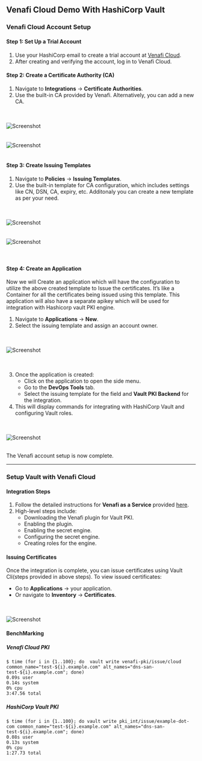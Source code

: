 ## Venafi Cloud Demo With HashiCorp Vault

### Venafi Cloud Account Setup

#### Step 1: Set Up a Trial Account
1. Use your HashiCorp email to create a trial account at [Venafi Cloud](https://venafi.com/try-venafi/tls-protect/).
2. After creating and verifying the account, log in to Venafi Cloud.

#### Step 2: Create a Certificate Authority (CA)
1. Navigate to **Integrations** -> **Certificate Authorities**.
2. Use the built-in CA provided by Venafi. Alternatively, you can add a new CA.

<br><br>
![Screenshot](assets/images/CA_Authorities.png)
<br><br><br>
![Screenshot](assets/images/CA_Authorities_addition.png)
<br><br>

#### Step 3: Create Issuing Templates
1. Navigate to **Policies** -> **Issuing Templates**.
2. Use the built-in template for CA configuration, which includes settings like CN, DSN, CA, expiry, etc. Additonaly you can create a new template as per your need.

<br><br>
![Screenshot](assets/images/Issuing_Templates.png)
<br><br><br>
![Screenshot](assets/images/Issuing_Template_addition.png)
<br><br><br>

#### Step 4: Create an Application
Now we will Create an application which will have the configuration to utilize the above created template to Issue the certificates. It’s like a Container for all the certificates being issued using this template. This application will also have a separate apikey which will be used for integration with Hashicorp vault PKI engine.

1. Navigate to **Applications** -> **New**.
2. Select the issuing template and assign an account owner.

<br><br>
![Screenshot](assets/images/Applications.png)
<br><br><br>

3. Once the application is created:
   - Click on the application to open the side menu.
   - Go to the **DevOps Tools** tab.
   - Select the issuing template for the field and **Vault PKI Backend** for the integration.
4. This will display commands for integrating with HashiCorp Vault and configuring Vault roles.

<br><br>
![Screenshot](assets/images/Applications_Configuration.png)
<br><br>

The Venafi account setup is now complete.

---

### Setup Vault with Venafi Cloud

#### Integration Steps
1. Follow the detailed instructions for **Venafi as a Service** provided [here](https://github.com/Venafi/vault-pki-backend-venafi).
2. High-level steps include:
   - Downloading the Venafi plugin for Vault PKI.
   - Enabling the plugin.
   - Enabling the secret engine.
   - Configuring the secret engine.
   - Creating roles for the engine.

#### Issuing Certificates
Once the integration is complete, you can issue certificates using Vault Cli(steps provided in above steps).
To view issued certificates:
- Go to **Applications** -> your application.
- Or navigate to **Inventory** -> **Certificates**.

<br><br>
![Screenshot](assets/images/Certificates_Inventory.png)

#### BenchMarking

##### Venafi Cloud PKI
```
$ time (for i in {1..100}; do  vault write venafi-pki/issue/cloud common_name="test-${i}.example.com" alt_names="dns-san-test-${i}.example.com"; done)
0.09s user
0.14s system
0% cpu
3:47.56 total
```

##### HashiCorp Vault PKI
```
$ time (for i in {1..100}; do vault write pki_int/issue/example-dot-com common_name="test-${i}.example.com" alt_names="dns-san-test-${i}.example.com"; done)
0.08s user
0.13s system
0% cpu
1:27.73 total
```